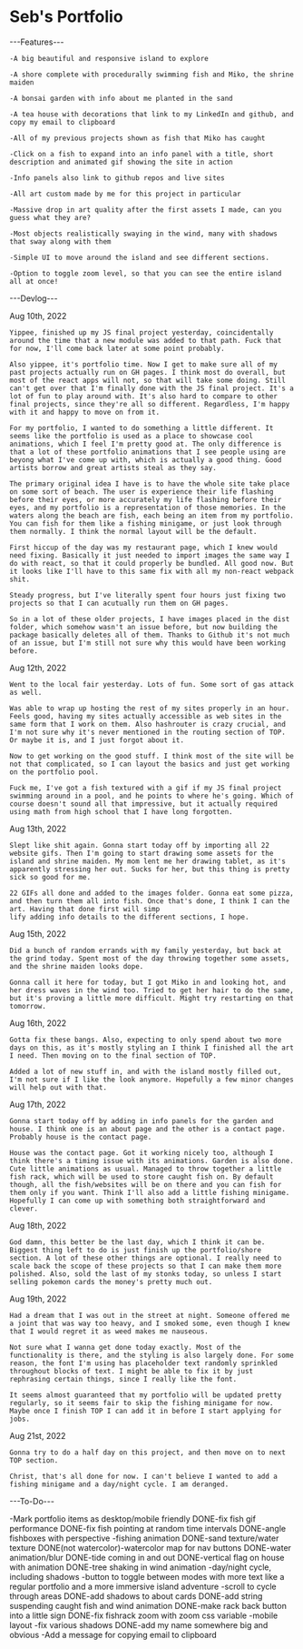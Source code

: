 # Seb's Portfolio

---Features---

    -A big beautiful and responsive island to explore

    -A shore complete with procedurally swimming fish and Miko, the shrine maiden

    -A bonsai garden with info about me planted in the sand

    -A tea house with decorations that link to my LinkedIn and github, and copy my email to clipboard

    -All of my previous projects shown as fish that Miko has caught

    -Click on a fish to expand into an info panel with a title, short description and animated gif showing the site in action

    -Info panels also link to github repos and live sites

    -All art custom made by me for this project in particular

    -Massive drop in art quality after the first assets I made, can you guess what they are?

    -Most objects realistically swaying in the wind, many with shadows that sway along with them

    -Simple UI to move around the island and see different sections.

    -Option to toggle zoom level, so that you can see the entire island all at once!

---Devlog---

Aug 10th, 2022

    Yippee, finished up my JS final project yesterday, coincidentally around the time that a new module was added to that path. Fuck that for now, I'll come back later at some point probably.

    Also yippee, it's portfolio time. Now I get to make sure all of my past projects actually run on GH pages. I think most do overall, but most of the react apps will not, so that will take some doing. Still can't get over that I'm finally done with the JS final project. It's a lot of fun to play around with. It's also hard to compare to other final projects, since they're all so different. Regardless, I'm happy with it and happy to move on from it.

    For my portfolio, I wanted to do something a little different. It seems like the portfolio is used as a place to showcase cool animations, which I feel I'm pretty good at. The only difference is that a lot of these portfolio animations that I see people using are beyong what I've come up with, which is actually a good thing. Good artists borrow and great artists steal as they say. 

    The primary original idea I have is to have the whole site take place on some sort of beach. The user is experience their life flashing before their eyes, or more accurately my life flashing before their eyes, and my portfolio is a representation of those memories. In the waters along the beach are fish, each being an item from my portfolio. You can fish for them like a fishing minigame, or just look through them normally. I think the normal layout will be the default.

    First hiccup of the day was my restaurant page, which I knew would need fixing. Basically it just needed to import images the same way I do with react, so that it could properly be bundled. All good now. But it looks like I'll have to this same fix with all my non-react webpack shit.

    Steady progress, but I've literally spent four hours just fixing two projects so that I can acutually run them on GH pages.

    So in a lot of these older projects, I have images placed in the dist folder, which somehow wasn't an issue before, but now building the package basically deletes all of them. Thanks to Github it's not much of an issue, but I'm still not sure why this would have been working before.

Aug 12th, 2022

    Went to the local fair yesterday. Lots of fun. Some sort of gas attack as well.

    Was able to wrap up hosting the rest of my sites properly in an hour. Feels good, having my sites actually accessible as web sites in the same form that I work on them. Also hashrouter is crazy crucial, and I'm not sure why it's never mentioned in the routing section of TOP. Or maybe it is, and I just forgot about it.

    Now to get working on the good stuff. I think most of the site will be not that complicated, so I can layout the basics and just get working on the portfolio pool.

    Fuck me, I've got a fish textured with a gif if my JS final project swimming around in a pool, and he points to where he's going. Which of course doesn't sound all that impressive, but it actually required using math from high school that I have long forgotten. 

Aug 13th, 2022

    Slept like shit again. Gonna start today off by importing all 22 website gifs. Then I'm going to start drawing some assets for the island and shrine maiden. My mom lent me her drawing tablet, as it's apparently stressing her out. Sucks for her, but this thing is pretty sick so good for me.

    22 GIFs all done and added to the images folder. Gonna eat some pizza, and then turn them all into fish. Once that's done, I think I can the art. Having that done first will simp
    lify adding info details to the different sections, I hope.

Aug 15th, 2022

    Did a bunch of random errands with my family yesterday, but back at the grind today. Spent most of the day throwing together some assets, and the shrine maiden looks dope.

    Gonna call it here for today, but I got Miko in and looking hot, and her dress waves in the wind too. Tried to get her hair to do the same, but it's proving a little more difficult. Might try restarting on that tomorrow. 

Aug 16th, 2022

    Gotta fix these bangs. Also, expecting to only spend about two more days on this, as it's mostly styling an I think I finished all the art I need. Then moving on to the final section of TOP.

    Added a lot of new stuff in, and with the island mostly filled out, I'm not sure if I like the look anymore. Hopefully a few minor changes will help out with that.

Aug 17th, 2022

    Gonna start today off by adding in info panels for the garden and house. I think one is an about page and the other is a contact page. Probably house is the contact page.

    House was the contact page. Got it working nicely too, although I think there's a timing issue with its animations. Garden is also done. Cute little animations as usual. Managed to throw together a little fish rack, which will be used to store caught fish on. By default though, all the fish/websites will be on there and you can fish for them only if you want. Think I'll also add a little fishing minigame. Hopefully I can come up with something both straightforward and clever.

Aug 18th, 2022

    God damn, this better be the last day, which I think it can be. Biggest thing left to do is just finish up the portfolio/shore section. A lot of these other things are optional. I really need to scale back the scope of these projects so that I can make them more polished. Also, sold the last of my stonks today, so unless I start selling pokemon cards the money's pretty much out.

Aug 19th, 2022

    Had a dream that I was out in the street at night. Someone offered me a joint that was way too heavy, and I smoked some, even though I knew that I would regret it as weed makes me nauseous.

    Not sure what I wanna get done today exactly. Most of the functionality is there, and the styling is also largely done. For some reason, the font I'm using has placeholder text randomly sprinkled throughout blocks of text. I might be able to fix it by just rephrasing certain things, since I really like the font.

    It seems almost guaranteed that my portfolio will be updated pretty regularly, so it seems fair to skip the fishing minigame for now. Maybe once I finish TOP I can add it in before I start applying for jobs.

Aug 21st, 2022 

    Gonna try to do a half day on this project, and then move on to next TOP section.

    Christ, that's all done for now. I can't believe I wanted to add a fishing minigame and a day/night cycle. I am deranged.



---To-Do---

-Mark portfolio items as desktop/mobile friendly
DONE-fix fish gif performance
DONE-fix fish pointing at random time intervals
DONE-angle fishboxes with perspective
-fishing animation
DONE-sand texture/water texture
DONE(not watercolor)-watercolor map for nav buttons
DONE-water animation/blur
DONE-tide coming in and out
DONE-vertical flag on house with animation
DONE-tree shaking in wind animation
-day/night cycle, including shadows
-button to toggle between modes with more text like a regular portfolio and a more immersive island adventure
-scroll to cycle through areas
DONE-add shadows to about cards
DONE-add string suspending caught fish and wind animation
DONE-make rack back button into a little sign
DONE-fix fishrack zoom with zoom css variable
-mobile layout
-fix various shadows
DONE-add my name somewhere big and obvious
-Add a message for copying email to clipboard